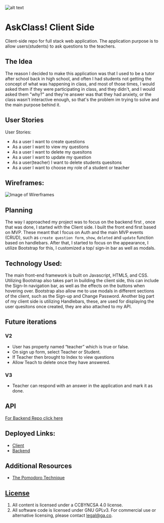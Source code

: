 ![alt text][logo]

[logo]: https://i.imgur.com/8o4sVQE.png?1

# AskClass! Client Side

  Client-side repo for full stack web application. The application purpose is
  to allow users(students) to ask questions to the teachers.

## The Idea

The reason I decided to make this application was that I used to be a tutor
after school back in high school, and often I had students not getting the
concept of what was happening in class, and most of those times, I would asked
them if they were participating in class, and they didn't, and I would asked
them "why?" and they're answer was that they had anxiety, or the class wasn't
interactive enough, so that's the problem im trying to solve and the main
purpose behind it.


## User Stories

User Stories:
- As a user I want to create questions
- As a user I want to view my questions
- As a user I want to delete my quesitons
- As a user I want to update my question
- As a user(teacher) I want to delete students quesitons
- As a user I want to choose my role of a student or teacher

## Wireframes:
![Image of Wirerframes](https://i.imgur.com/50C6vrD.png)

## Planning

The way I approached my project was to focus on the backend first , once that was
done,  I started with the Client side.  I built the front end first based on MVP.
These meant that I focus on Auth and the main MVP events (CRUD), such as
`create question form`, `show`, `deleted` and `update` function based on handlebars.
After that, I started to focus on the appearance, I utilize Bootstrap for this,
I customized a top/ sign-in bar as well as modals.

## Technology Used:

The main front-end framework is built on Javascript, HTML5, and CSS. Utilizing
Bootstrap also takes part in building the client side, this can include the
Sign-In navigation bar, as well as the effects on the buttons when hovering over.
Bootstrap also allow me to use modals in different sections of the client, such
as the Sign-up and Change Password. Another big part of my client side is
utilizing Handlebars, these, are used for displaying the user quesitons once
created, they are also attached to my API.


## Future iterations

### V2
- User has property named “teacher” which is true or false.
- On sign up form, select Teacher or Student.
- If Teacher then brought to Index to view questions
- Allow Teach to delete once they have answered.

### V3
- Teacher can respond with an answer in the application and mark it as done.

## API

[For Backend Repo click here](https://github.com/luissoldevilla/class-tool-rails-api)

## Deployed Links:

- [Client](https://luissoldevilla.github.io/class-tool-front-end/)
- [Backend](https://quiet-ravine-35247.herokuapp.com/)

## Additional Resources

- [The Pomodoro Technique](https://lifehacker.com/productivity-101-a-primer-to-the-pomodoro-technique-1598992730)

## [License](LICENSE)

1. All content is licensed under a CC­BY­NC­SA 4.0 license.
1. All software code is licensed under GNU GPLv3. For commercial use or
    alternative licensing, please contact legal@ga.co.
